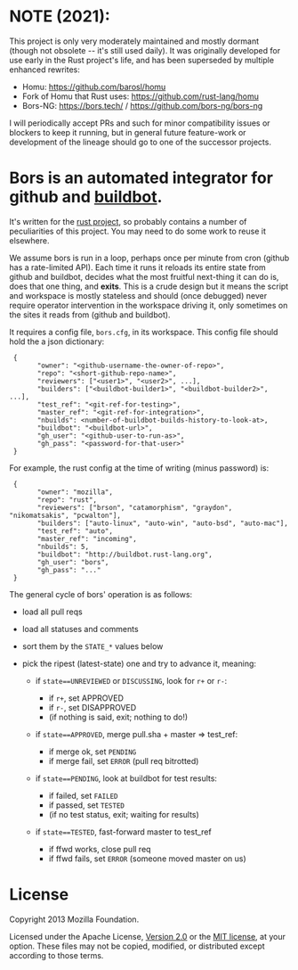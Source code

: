 NOTE (2021):
============

This project is only very moderately maintained and mostly dormant (though not
obsolete -- it's still used daily). It was originally developed for use early in
the Rust project's life, and has been superseded by multiple enhanced rewrites:

  - Homu:  https://github.com/barosl/homu
  - Fork of Homu that Rust uses: https://github.com/rust-lang/homu
  - Bors-NG: https://bors.tech/ / https://github.com/bors-ng/bors-ng

I will periodically accept PRs and such for minor compatibility issues or
blockers to keep it running, but in general future feature-work or development
of the lineage should go to one of the successor projects.


Bors is an automated integrator for github and [buildbot](https://buildbot.net/).
===========

 It's written for the [rust project](http://www.rust-lang.org/), so probably contains a
 number of peculiarities of this project. You may need to do
 some work to reuse it elsewhere.

 We assume bors is run in a loop, perhaps once per minute from cron
 (github has a rate-limited API). Each time it runs it reloads its
 entire state from github and buildbot, decides what the most
 fruitful next-thing it can do is, does that one thing, and __exits__.
 This is a crude design but it means the script and workspace is
 mostly stateless and should (once debugged) never require operator
 intervention in the workspace driving it, only sometimes on the
 sites it reads from (github and buildbot).

 It requires a config file, `bors.cfg`, in its workspace.
 This config file should hold the a json dictionary:

```
 {
       "owner": "<github-username-the-owner-of-repo>",
       "repo": "<short-github-repo-name>",
       "reviewers": ["<user1>", "<user2>", ...],
       "builders": ["<buildbot-builder1>", "<buildbot-builder2>", ...],
       "test_ref": "<git-ref-for-testing>",
       "master_ref": "<git-ref-for-integration>",
       "nbuilds": <number-of-buildbot-builds-history-to-look-at>,
       "buildbot": "<buildbot-url>",
       "gh_user": "<github-user-to-run-as>",
       "gh_pass": "<password-for-that-user>"
 }
```

 For example, the rust config at the time of writing (minus password) is:
 
```
 {
       "owner": "mozilla",
       "repo": "rust",
       "reviewers": ["brson", "catamorphism", "graydon", "nikomatsakis", "pcwalton"],
       "builders": ["auto-linux", "auto-win", "auto-bsd", "auto-mac"],
       "test_ref": "auto",
       "master_ref": "incoming",
       "nbuilds": 5,
       "buildbot": "http://buildbot.rust-lang.org",
       "gh_user": "bors",
       "gh_pass": "..."
 }
```

 The general cycle of bors' operation is as follows:

 - load all pull reqs
 - load all statuses and comments
 - sort them by the `STATE_*` values below
 - pick the ripest (latest-state) one and try to advance it, meaning:

   - if `state==UNREVIEWED` or `DISCUSSING`, look for `r+` or `r-`:
     - if `r+`, set APPROVED
     - if `r-`, set DISAPPROVED
     - (if nothing is said, exit; nothing to do!)

   - if `state==APPROVED`, merge pull.sha + master => test_ref:
     - if merge ok, set `PENDING`
     - if merge fail, set `ERROR` (pull req bitrotted)

   - if `state==PENDING`, look at buildbot for test results:
     - if failed, set `FAILED`
     - if passed, set `TESTED`
	  - (if no test status, exit; waiting for results)

   - if `state==TESTED`, fast-forward master to test_ref
     - if ffwd works, close pull req
     - if ffwd fails, set `ERROR` (someone moved master on us)

License
=======

 Copyright 2013 Mozilla Foundation.

 Licensed under the Apache License, [Version 2.0](
 http://www.apache.org/licenses/LICENSE-2.0) or the [MIT license](
 http://opensource.org/licenses/MIT), at your
 option. These files may not be copied, modified, or distributed
 except according to those terms.
